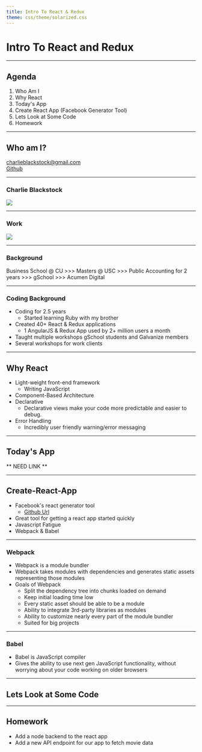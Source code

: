 ```yaml
---
title: Intro To React & Redux
theme: css/theme/solarized.css
---
```


# Intro To React and Redux

---

## Agenda

1. Who Am I
1. Why React
1. Today's App
1. Create React App (Facebook Generator Tool)
1. Lets Look at Some Code
1. Homework

---

## Who am I?

charlieblackstock@gmail.com <br>
[Github](https://github.com/blackstc)

----

### Charlie Blackstock

![](./kylo-ren.jpg)

----

### Work

![](./acumen-logo.png)

----

### Background

Business School @ CU >>> Masters @ USC >>> Public Accounting for 2 years >>> gSchool >>> Acumen Digital

----

### Coding Background

* Coding for 2.5 years
  * Started learning Ruby with my brother
* Created 40+ React & Redux applications
  * 1 AngularJS & Redux App used by 2+ million users a month
* Taught multiple workshops gSchool students and Galvanize members
* Several workshops for work clients

---

## Why React

* Light-weight front-end framework
  * Writing JavaScript
* Component-Based Architecture
* Declarative
  * Declarative views make your code more predictable and easier to debug.
* Error Handling
  * Incredibly user friendly warning/error messaging

---

## Today's App

** NEED LINK **

---

## Create-React-App
* Facebook's react generator tool
  * [Github Url](https://github.com/facebookincubator/create-react-app)
* Great tool for getting a react app started quickly
* Javascript Fatigue
* Webpack & Babel

----

### Webpack

* Webpack is a module bundler
* Webpack takes modules with dependencies and generates static assets representing those modules
* Goals of Webpack
  * Split the dependency tree into chunks loaded on demand
  * Keep initial loading time low
  * Every static asset should be able to be a module
  * Ability to integrate 3rd-party libraries as modules
  * Ability to customize nearly every part of the module bundler
  * Suited for big projects

----

### Babel

  * Babel is JavaScript compiler
  * Gives the ability to use next gen JavaScript functionality, without worrying about your code working on older browsers

---

## Lets Look at Some Code

---

## Homework
* Add a node backend to the react app
* Add a new API endpoint for our app to fetch movie data
